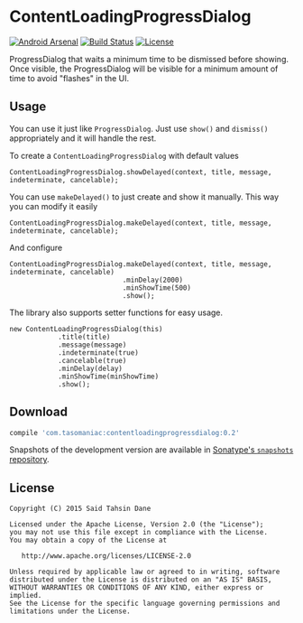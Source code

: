ContentLoadingProgressDialog
============================

[![Android Arsenal](https://img.shields.io/badge/Android%20Arsenal-ContentLoadingProgressDialog-brightgreen.svg?style=flat)](http://android-arsenal.com/details/1/2117)
[![Build Status](https://travis-ci.org/tasomaniac/ContentLoadingProgressDialog.png?branch=master)](https://travis-ci.org/tasomaniac/ContentLoadingProgressDialog)
[![License](http://img.shields.io/:license-apache-blue.svg)](http://www.apache.org/licenses/LICENSE-2.0.html)

ProgressDialog that waits a minimum time to be dismissed before showing. Once visible, the ProgressDialog will be visible for a minimum amount of time to avoid "flashes" in the UI.

Usage
-----

You can use it just like `ProgressDialog`. Just use `show()` and `dismiss()` appropriately and it will handle the rest. 

To create a `ContentLoadingProgressDialog` with default values

    ContentLoadingProgressDialog.showDelayed(context, title, message, indeterminate, cancelable);
    
You can use `makeDelayed()` to just create and show it manually. This way you can modify it easily

    ContentLoadingProgressDialog.makeDelayed(context, title, message, indeterminate, cancelable);
    
And configure

    ContentLoadingProgressDialog.makeDelayed(context, title, message, indeterminate, cancelable)
                                .minDelay(2000)
                                .minShowTime(500)
                                .show();
                                
The library also supports setter functions for easy usage.

    new ContentLoadingProgressDialog(this)
                .title(title)
                .message(message)
                .indeterminate(true)
                .cancelable(true)
                .minDelay(delay)
                .minShowTime(minShowTime)
                .show();


Download
--------

```groovy
compile 'com.tasomaniac:contentloadingprogressdialog:0.2'
```

Snapshots of the development version are available in [Sonatype's `snapshots` repository][snap].



License
-------

    Copyright (C) 2015 Said Tahsin Dane

    Licensed under the Apache License, Version 2.0 (the "License");
    you may not use this file except in compliance with the License.
    You may obtain a copy of the License at

       http://www.apache.org/licenses/LICENSE-2.0

    Unless required by applicable law or agreed to in writing, software
    distributed under the License is distributed on an "AS IS" BASIS,
    WITHOUT WARRANTIES OR CONDITIONS OF ANY KIND, either express or implied.
    See the License for the specific language governing permissions and
    limitations under the License.




 [snap]: https://oss.sonatype.org/content/repositories/snapshots/

